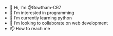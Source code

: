 - 👋 Hi, I’m @Gowtham-CR7
- 👀 I’m interested in programming
- 🌱 I’m currently learning python
- 💞️ I’m looking to collaborate on web development
- 📫 How to reach me 

<!---
Gowtham-CR7/Gowtham-CR7 is a ✨ special ✨ repository because its `README.md` (this file) appears on your GitHub profile.
You can click the Preview link to take a look at your changes.
--->
